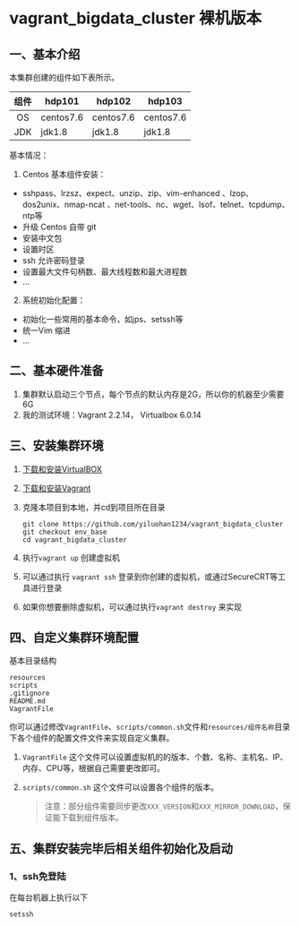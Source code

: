 # vagrant_bigdata_cluster 裸机版本

## 一、基本介绍

本集群创建的组件如下表所示。

| 组件      | hdp101                                             | hdp102                     | hdp103            |
| :-: | ---  | -------------------------- | ----------------- |
| OS   | centos7.6  | centos7.6             | centos7.6         |
| JDK  | jdk1.8                                             | jdk1.8                     | jdk1.8            |

基本情况：

1. Centos 基本组件安装：

- sshpass、lrzsz、expect、unzip、zip、vim-enhanced 、lzop、dos2unix、nmap-ncat 、net-tools、nc、wget、lsof、telnet、tcpdump、ntp等
- 升级 Centos 自带 git
- 安装中文包
- 设置时区
- ssh 允许密码登录
- 设置最大文件句柄数、最大线程数和最大进程数
- ...

2. 系统初始化配置：

- 初始化一些常用的基本命令，如jps、setssh等
- 统一Vim 缩进
- ...

## 二、基本硬件准备

1. 集群默认启动三个节点，每个节点的默认内存是2G，所以你的机器至少需要6G
2. 我的测试环境：Vagrant 2.2.14， Virtualbox 6.0.14

## 三、安装集群环境

1. [下载和安装VirtualBOX](https://www.virtualbox.org/wiki/Downloads)

2. [下载和安装Vagrant](http://www.vagrantup.com/downloads.html)

3. 克隆本项目到本地，并cd到项目所在目录

   ```
   git clone https://github.com/yiluohan1234/vagrant_bigdata_cluster
   git checkout env_base
   cd vagrant_bigdata_cluster
   ```

4. 执行`vagrant up` 创建虚拟机

5. 可以通过执行 `vagrant ssh` 登录到你创建的虚拟机，或通过SecureCRT等工具进行登录

6. 如果你想要删除虚拟机，可以通过执行`vagrant destroy` 来实现

## 四、自定义集群环境配置
基本目录结构

```
resources
scripts
.gitignore
README.md
VagrantFile
```

你可以通过修改`VagrantFile`、`scripts/common.sh`文件和`resources/组件名称`目录下各个组件的配置文件文件来实现自定义集群。

1. `VagrantFile`
   这个文件可以设置虚拟机的的版本、个数、名称、主机名、IP、内存、CPU等，根据自己需要更改即可。

2. `scripts/common.sh`
   这个文件可以设置各个组件的版本。

   > 注意：部分组件需要同步更改`XXX_VERSION`和`XXX_MIRROR_DOWNLOAD`，保证能下载到组件版本。


## 五、集群安装完毕后相关组件初始化及启动

### 1、ssh免登陆

在每台机器上执行以下

```
setssh
```
